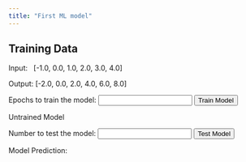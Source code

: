 ```yaml
---
title: "First ML model"
---
```

<html>
    <body>
        <h2>Training Data</h2>
        <p>Input: &nbsp; [-1.0, 0.0, 1.0, 2.0, 3.0, 4.0]</p>
        <p>Output: [-2.0, 0.0, 2.0, 4.0, 6.0, 8.0]</p>
        <!-- Take epochs from user and give train button -->
        <label for="epochs_input">Epochs to train the model:</label>
        <input type="number" id="epochs_input" name="epochs_input" min="1" width="20px">
        <button type="button" id="train_button" onclick="trainModel()">Train Model</button><br>
        <p id="message">Untrained Model</p>
        <!-- take user input and test model -->
        <label for="test_input">Number to test the model:</label>
        <input type="number" id="test_input" name="test">
        <button type="button" id="test_button" onclick="testModel()">Test Model</button>
        <br>
        <p id="result">Model Prediction: </p>
    </body>
    <!-- To have Tensorflow in your browser add the right source in script tag -->
    <script src="https://cdn.jsdelivr.net/npm/@tensorflow/tfjs@latest/dist/tf.min.js"></script>
    <script lang="js">
        /*
        x are the inputs and y are the outputs. For this set of inputs, outputs are known 
        but the relationship between them is not known. In traditional computing we design 
        the system to get the desired output. But in machine learning we let the system learn
        the relationship by going through the epochs of training.
        */
       /*
       For input "1.0" output is "2.0" and for input "2.0" the output is "4.0".
       You can easily guess the mathematical relationship betweent the two
       set of numbers. It is "y = 2x". For this simple case we could guess it.
        */
        // In tensorflow.js they are defined as follows
        const x = tf.tensor2d([-1.0, 0.0, 1.0, 2.0, 3.0, 4.0], [6, 1]);
        const y = tf.tensor2d([-2.0, 0.0, 2.0, 4.0, 6.0, 8.0], [6, 1]);
        let user_epochs;
        // First we define a very simple machine learning model.
        const model = tf.sequential();
        model.add(tf.layers.dense({units: 1, inputShape: [1]}));
        model.compile({loss:'meanSquaredError', 
                       optimizer:'sgd'});

        /*
        function to train the model with given set of inputs and outputs for number of epochs
        as specified and a callback to show loss after each epoch in the console
        */
        async function doTraining(model){
            const history = 
                  await model.fit(x, y, 
                        { epochs: user_epochs,
                          callbacks:{
                              onEpochEnd: async(epoch, logs) =>{
                                  console.log("Epoch:" 
                                              + epoch 
                                              + " Loss:" 
                                              + logs.loss);
                                  
                              }
                          }
                        });
        }
        // Finally train the model by calling the function "doTraining"
        function trainModel() {
            user_epochs = Number(document.getElementById("epochs_input").value);
            const test_btn = document.getElementById("test_button");
            const train_msg = document.getElementById("message");
            test_btn.disabled = true;
            train_msg.innerHTML = 'Hold on!! Model training';
            doTraining(model).then(() => {
            test_btn.disabled = false;
            train_msg.innerHTML = 'Model Trained!! Now test the model';
        });
        }        
        
        // function to test the model
        function testModel() {
            // Get the user input value and convert it to number
            const input = Number(document.getElementById("test_input").value);
            // Get prediction from the model for user given input. Model prediction
            // is a Tensor
            const output = model.predict(tf.tensor2d([input], [1,1]));
            // Get the numerical value from the tensor using dataSync() and round it
            const output_number = output.dataSync()[0].toFixed(0);
            document.getElementById("result").innerHTML = 'Model Prediction: ' + output_number;
        }
    </script>
</html>